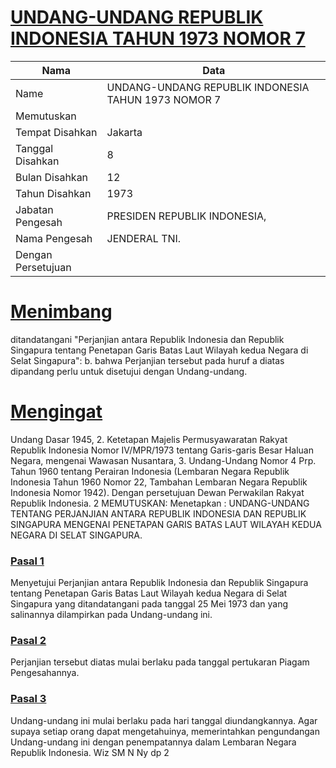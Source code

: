 # [UNDANG-UNDANG REPUBLIK INDONESIA TAHUN 1973 NOMOR 7](http://example.org/legal/document/uu/1973/7)

| Nama | Data |
| ------ | ----- |
|Name|UNDANG-UNDANG REPUBLIK INDONESIA TAHUN 1973 NOMOR 7|
|Memutuskan||
|Tempat Disahkan|Jakarta|
|Tanggal Disahkan|8|
|Bulan Disahkan|12|
|Tahun Disahkan|1973|
|Jabatan Pengesah|PRESIDEN REPUBLIK INDONESIA,|
|Nama Pengesah|JENDERAL TNI.|
|Dengan Persetujuan||
# [Menimbang](http://example.org/legal/document/uu/1973/7/menimbang)
 ditandatangani "Perjanjian antara Republik Indonesia dan Republik Singapura tentang Penetapan Garis Batas Laut Wilayah kedua Negara di Selat Singapura": b. bahwa Perjanjian tersebut pada huruf a diatas dipandang perlu untuk disetujui dengan Undang-undang.
# [Mengingat](http://example.org/legal/document/uu/1973/7/mengingat)
 Undang Dasar 1945, 2. Ketetapan Majelis Permusyawaratan Rakyat Republik Indonesia Nomor IV/MPR/1973 tentang Garis-garis Besar Haluan Negara, mengenai Wawasan Nusantara, 3. Undang-Undang Nomor 4 Prp. Tahun 1960 tentang Perairan Indonesia (Lembaran Negara Republik Indonesia Tahun 1960 Nomor 22, Tambahan Lembaran Negara Republik Indonesia Nomor 1942). Dengan persetujuan Dewan Perwakilan Rakyat Republik Indonesia. 2 MEMUTUSKAN: Menetapkan : UNDANG-UNDANG TENTANG PERJANJIAN ANTARA REPUBLIK INDONESIA DAN REPUBLIK SINGAPURA MENGENAI PENETAPAN GARIS BATAS LAUT WILAYAH KEDUA NEGARA DI SELAT SINGAPURA.

### [Pasal 1](http://example.org/legal/document/uu/1973/7/pasal/0001)
Menyetujui Perjanjian antara Republik Indonesia dan Republik Singapura tentang Penetapan Garis Batas Laut Wilayah kedua Negara di Selat Singapura yang ditandatangani pada tanggal 25 Mei 1973 dan yang salinannya dilampirkan pada Undang-undang ini.


### [Pasal 2](http://example.org/legal/document/uu/1973/7/pasal/0002)
Perjanjian tersebut diatas mulai berlaku pada tanggal pertukaran Piagam Pengesahannya.


### [Pasal 3](http://example.org/legal/document/uu/1973/7/pasal/0003)
Undang-undang ini mulai berlaku pada hari tanggal diundangkannya. Agar supaya setiap orang dapat mengetahuinya, memerintahkan pengundangan Undang-undang ini dengan penempatannya dalam Lembaran Negara Republik Indonesia. Wiz SM N Ny dp 2
